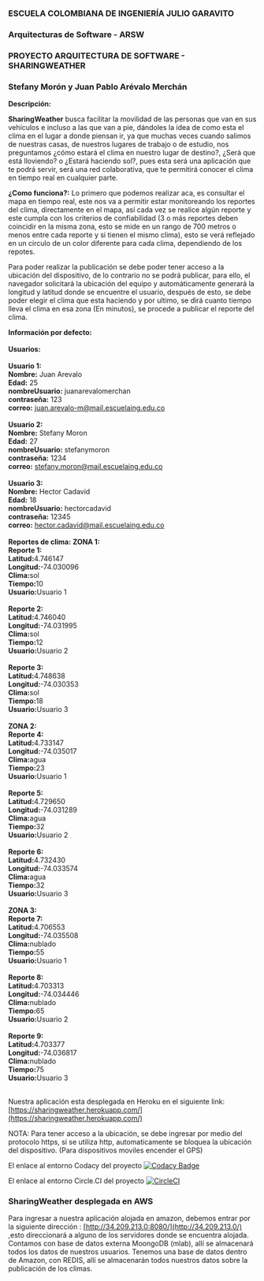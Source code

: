 ### ESCUELA COLOMBIANA DE INGENIERÍA JULIO GARAVITO
### Arquitecturas de Software - ARSW
### PROYECTO ARQUITECTURA DE SOFTWARE - SHARINGWEATHER
### Stefany Morón y Juan Pablo Arévalo Merchán


<b>Descripción:</b>

<b>SharingWeather</b> busca facilitar la movilidad de las personas que van en sus vehículos e incluso a las que van a pie, dándoles la idea de como esta el clima en el lugar a donde piensan ir, ya que  muchas veces cuando salimos de nuestras casas, de nuestros lugares de trabajo o de estudio, nos preguntamos ¿cómo estará el clima en nuestro lugar de destino?, ¿Será que está lloviendo? o ¿Estará haciendo sol?, pues esta será una aplicación que te podrá servir, será una red colaborativa, que te permitirá conocer el clima en tiempo real en cualquier parte.

<b>¿Como funciona?:</b>
Lo primero que podemos realizar aca, es consultar el mapa en tiempo real, este nos va a permitir estar monitoreando los reportes del clima, directamente en el mapa, así cada vez se realice algún reporte y este cumpla con los criterios de confiabilidad (3 o más reportes deben coincidir en la misma zona, esto se mide en un rango de 700 metros o menos entre cada reporte y si tienen el mismo clima), esto se verá reflejado en un circulo de un color diferente para cada clima, dependiendo de los repotes.

Para poder realizar la publicación se debe poder tener acceso a la ubicación del dispositivo, de lo contrario no se podrá publicar, para ello, el navegador solicitará la ubicación del equipo y automáticamente generará la longitud y latitud donde se encuentre el usuario, después de esto, se debe poder elegir el clima que esta haciendo y por ultimo, se dirá cuanto tiempo lleva el clima en esa zona (En minutos), se procede a publicar el reporte del clima.

<b>Información por defecto:</b><br><br>
       <b>Usuarios:</b><br><br>
          <b>Usuario 1:</b><br>
              <b>Nombre:</b> Juan Arevalo<br>
              <b>Edad:</b> 25<br>
              <b>nombreUsuario:</b> juanarevalomerchan<br>
              <b>contraseña:</b> 123<br>
              <b>correo:</b> juan.arevalo-m@mail.escuelaing.edu.co<br><br>
          <b>Usuario 2:</b><br>
              <b>Nombre:</b> Stefany Moron<br>
              <b>Edad:</b> 27<br>
              <b>nombreUsuario:</b> stefanymoron<br>
              <b>contraseña:</b> 1234<br>
              <b>correo:</b> stefany.moron@mail.escuelaing.edu.co<br><br>
         <b> Usuario 3:</b><br>
              <b>Nombre:</b> Hector Cadavid<br>
              <b>Edad:</b> 18<br>
              <b>nombreUsuario:</b> hectorcadavid<br>
              <b>contraseña:</b> 12345<br>
              <b>correo:</b> hector.cadavid@mail.escuelaing.edu.co<br><br>
       <b>Reportes de clima:</b>
          <b>ZONA 1:</b><br>
          <b>Reporte 1:</b><br>
              <b>Latitud:</b>4.746147<br>
              <b>Longitud:</b>-74.030096<br>
              <b>Clima:</b>sol<br>
              <b>Tiempo:</b>10<br>
              <b>Usuario:</b>Usuario 1<br><br>
          <b>Reporte 2:</b><br>
              <b>Latitud:</b>4.746040<br>
              <b>Longitud:</b>-74.031995<br>
              <b>Clima:</b>sol<br>
              <b>Tiempo:</b>12<br>
              <b>Usuario:</b>Usuario 2<br><br>
           <b>Reporte 3:</b><br>
              <b>Latitud:</b>4.748638<br>
              <b>Longitud:</b>-74.030353<br>
              <b>Clima:</b>sol<br>
              <b>Tiempo:</b>18<br>
              <b>Usuario:</b>Usuario 3<br><br>
          <b>ZONA 2:</b><br>
          <b>Reporte 4:</b><br>
              <b>Latitud:</b>4.733147<br>
              <b>Longitud:</b>-74.035017<br>
              <b>Clima:</b>agua<br>
              <b>Tiempo:</b>23<br>
              <b>Usuario:</b>Usuario 1<br><br>
          <b>Reporte 5:</b><br>
              <b>Latitud:</b>4.729650<br>
              <b>Longitud:</b>-74.031289<br>
              <b>Clima:</b>agua<br>
              <b>Tiempo:</b>32<br>
              <b>Usuario:</b>Usuario 2<br><br>
           <b>Reporte 6:</b><br>
              <b>Latitud:</b>4.732430<br>
              <b>Longitud:</b>-74.033574<br>
              <b>Clima:</b>agua<br>
              <b>Tiempo:</b>32<br>
              <b>Usuario:</b>Usuario 3<br><br>
          <b>ZONA 3:</b><br>
          <b>Reporte 7:</b><br>
              <b>Latitud:</b>4.706553<br>
              <b>Longitud:</b>-74.035508<br>
              <b>Clima:</b>nublado<br>
              <b>Tiempo:</b>55<br>
              <b>Usuario:</b>Usuario 1<br><br>
          <b>Reporte 8:</b><br>
              <b>Latitud:</b>4.703313<br>
              <b>Longitud:</b>-74.034446<br>
              <b>Clima:</b>nublado<br>
              <b>Tiempo:</b>65<br>
              <b>Usuario:</b>Usuario 2<br><br>
           <b>Reporte 9:</b><br>
              <b>Latitud:</b>4.703377<br>
              <b>Longitud:</b>-74.036817<br>
              <b>Clima:</b>nublado<br>
              <b>Tiempo:</b>75<br>
              <b>Usuario:</b>Usuario 3<br><br>
              


Nuestra aplicación esta desplegada en Heroku en el siguiente link: [https://sharingweather.herokuapp.com/](https://sharingweather.herokuapp.com/)

NOTA: Para tener acceso a la ubicación, se debe ingresar por medio del protocolo https, si se utiliza http, automaticamente se bloquea la ubicación del dispositivo. (Para dispositivos moviles encender el GPS)

El enlace al entorno Codacy del proyecto [![Codacy Badge](https://api.codacy.com/project/badge/Grade/cc5e54277354433084212f5e7e0997ef)](https://www.codacy.com/app/JuanPabloArevalo/ARSWProyecto?utm_source=github.com&amp;utm_medium=referral&amp;utm_content=JuanPabloArevalo/ARSWProyecto&amp;utm_campaign=Badge_Grade)

El enlace al entorno Circle.CI del proyecto [![CircleCI](https://circleci.com/gh/JuanPabloArevalo/ARSWProyecto.svg?style=svg)](https://circleci.com/gh/JuanPabloArevalo/ARSWProyecto)

### SharingWeather desplegada en AWS

Para ingresar a nuestra aplicación alojada en amazon, debemos entrar por la siguiente dirección : [http://34.209.213.0:8080/](http://34.209.213.0/) ,esto direccionará a alguno de los servidores donde se encuentra alojada.
Contamos con base de datos externa MoongoDB (mlab), allí se almacenará todos los datos de nuestros usuarios.
Tenemos una base de datos dentro de Amazon, con REDIS, allí se almacenarán todos nuestros datos sobre la publicación de los climas.


